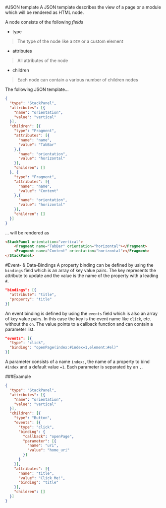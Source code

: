 #JSON template
A JSON template describes the view of a page or a module which will be rendered as HTML node.

A node consists of the following *fields*

* type
> The type of the node like a `DIV` or a custom element
* attributes
> All attributes of the node
* children
> Each node can contain a various number of children nodes

The following JSON template...

```json
{
  "type": "StackPanel",
  "attributes": [{
    "name": "orientation",
    "value": "vertical"
  }],
  "children": [{
    "type": "Fragment",
    "attributes": [{
      "name": "name",
      "value": "TabBar"
    },{
      "name": "orientation",
      "value": "horizontal"
    }],
    "children": []
  }, {
    "type": "Fragment",
    "attributes": [{
      "name": "name",
      "value": "Content"
    },{
      "name": "orientation",
      "value": "horizontal"
    }],
    "children": []
  }]
}
```

... will be rendered as

```html
<StackPanel orientation="vertical">
    <Fragment name="TabBar" orientation="horizontal"></Fragment>
    <Fragment name="Content" orientation="horizontal"></Fragment>
</StackPanel>
```

#Event- \& Data-Bindings
A property binding can be defined by using the `bindings` field which is an array of key value pairs. The key represents the attribute to update and the value is the name of the property with a leading `#`.

```json
"bindings": [{
  "attribute": "title",
  "property": "title"
}]
```

An event binding is defined by using the `events` field which is also an array of key value pairs. In this case the key is the event name like `click`, etc. without the `on`. The value points to a callback function and can contain a parameter list.

```json
"events": [{
  "type": "click",
  "binding": "openPage(index:#index=1,element:#el)"
}]
```

A parameter consists of a name `index:`, the name of a property to bind `#index` and a default value `=1`. Each parameter is separated by an `,`.


###Example
```json
{
  "type": "StackPanel",
  "attributes": [{
    "name": "orientation",
    "value": "vertical"
  }],
  "children": [{
    "type": "Button",
    "events": [{
      "type": "click",
      "binding": {
        "callback": "openPage",
        "parameter": [{
          "name": "uri",
          "value": "home_uri"
        }]
      }
    }],
    "attributes": [{
      "name": "title",
      "value": "Click Me!",
      "binding": "title"
    }],
    "children": []
  }]
}
```
